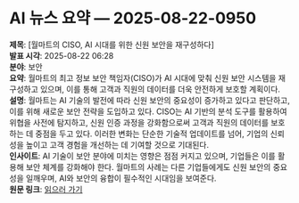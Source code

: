 # AI 뉴스 요약 — 2025-08-22-0950

**제목**: [월마트의 CISO, AI 시대를 위한 신원 보안을 재구성하다]  
**발표 시각**: 2025-08-22 06:28  
**분야**: 보안  
**요약**: 월마트의 최고 정보 보안 책임자(CISO)가 AI 시대에 맞춰 신원 보안 시스템을 재구성하고 있으며, 이를 통해 고객과 직원의 데이터를 더욱 안전하게 보호할 계획이다.  
**설명**: 월마트는 AI 기술의 발전에 따라 신원 보안의 중요성이 증가하고 있다고 판단하고, 이를 위해 새로운 보안 전략을 도입하고 있다. CISO는 AI 기반의 분석 도구를 활용하여 위협을 사전에 탐지하고, 신원 인증 과정을 강화함으로써 고객과 직원의 데이터를 보호하는 데 중점을 두고 있다. 이러한 변화는 단순한 기술적 업데이트를 넘어, 기업의 신뢰성을 높이고 고객 경험을 개선하는 데 기여할 것으로 기대된다.  
**인사이트**: AI 기술이 보안 분야에 미치는 영향은 점점 커지고 있으며, 기업들은 이를 활용해 보안 체계를 강화해야 한다. 월마트의 사례는 다른 기업들에게도 신원 보안의 중요성을 일깨우며, AI와 보안의 융합이 필수적인 시대임을 보여준다.  
**원문 링크**: [읽으러 가기](https://venturebeat.com/security/exclusive-walmarts-ciso-is-rebuilding-identity-security-for-ai-age/)
